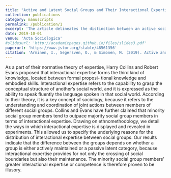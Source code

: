 ```yaml
---
title: "Active and Latent Social Groups and Their Interactional Expertise"
collection: publications
category: manuscripts
permalink: /publication/1
excerpt: 'The article delineates the distinction between an active social group and a latent social category, based on group members ability to maintain social boundaries'
date: 2019-10-01
venue: 'Acta Sociologica'
#slidesurl: 'http://academicpages.github.io/files/slides3.pdf'
paperurl: 'https://www.jstor.org/stable/48561356'
citation: 'Arminen, I., Segersven, O., & Simonen, M. (2019). Active and latent social groups and their interactional expertise. Acta Sociologica, 62(4): 391–405.'
---
```


As a part of their normative theory of expertise, Harry Collins and Robert Evans proposed that
interactional expertise forms the third kind of knowledge, located between formal proposi-
tional knowledge and embodied skills. Interactional expertise refers to the capability to grasp
the conceptual structure of another’s social world, and it is expressed as the ability to speak
fluently the language spoken in that social world. According to their theory, it is a key concept
of sociology, because it refers to the understanding and coordination of joint actions between
members of different social groups. Collins and Evans have further claimed that minority social
group members tend to outpace majority social group members in terms of interactional
expertise. Drawing on ethnomethodology, we detail the ways in which interactional expertise
is displayed and revealed in experiments. This allowed us to specify the underlying reasons for
the distribution of interactional expertise between social groups. Our results indicate that the
difference between the groups depends on whether a group is either actively maintained or a
passive latent category, because interactional expertise provides for not only the crossing of
social boundaries but also their maintenance. The minority social group members’ greater
interactional expertise or competence is therefore proven to be illusory.

